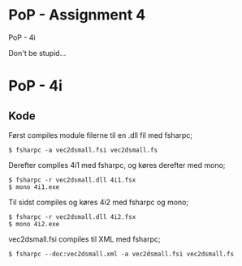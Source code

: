 # PoP - Assignment 4
PoP - 4i

Don't be stupid...


# PoP - 4i


## Kode

Først compiles module filerne til en .dll fil med fsharpc;

	$ fsharpc -a vec2dsmall.fsi vec2dsmall.fs


Derefter compiles 4i1 med fsharpc, og køres derefter med mono;

	$ fsharpc -r vec2dsmall.dll 4i1.fsx
	$ mono 4i1.exe


Til sidst compiles og køres 4i2 med fsharpc og mono;

	$ fsharpc -r vec2dsmall.dll 4i2.fsx
	$ mono 4i2.exe


vec2dsmall.fsi compiles til XML med fsharpc;

	$ fsharpc --doc:vec2dsmall.xml -a vec2dsmall.fsi vec2dsmall.fs
 
